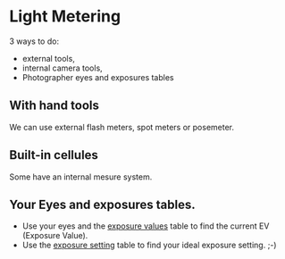 # Light Metering

3 ways to do:
 - external tools,
 - internal camera tools,
 - Photographer eyes and exposures tables

## With hand tools

We can use external flash meters, spot meters or posemeter.

## Built-in cellules

Some have an internal mesure system.

## Your Eyes and exposures tables.

 * Use your eyes and the [exposure values](exposure_value.md) table to find the current EV (Exposure Value).
 * Use the [exposure setting](exposure_setting_from_exposure_value.md) table to find your ideal exposure setting. ;-)
